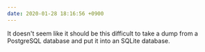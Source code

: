 ```yaml
---
date: 2020-01-28 18:16:56 +0900
---
```

It doesn't seem like it should be this difficult to take a dump from a PostgreSQL database and put it into an SQLite database. 
